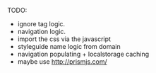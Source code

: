 TODO: 
- ignore tag logic.
- navigation logic.
- import the css via the javascript
- styleguide name logic from domain
- navigation populating + localstorage caching
- maybe use http://prismjs.com/
